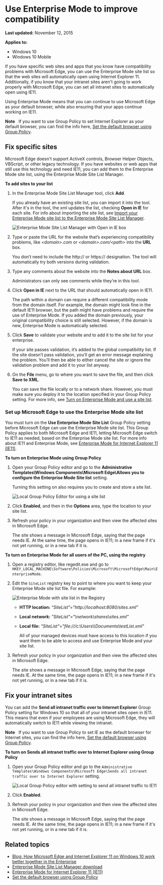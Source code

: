 # Use Enterprise Mode to improve compatibility

**Last updated:**
November 12, 2015

**Applies to:**

* Windows 10
* Windows 10 Mobile

If you have specific web sites and apps that you know have compatibility problems with Microsoft Edge, you can use the Enterprise Mode site list so that the web sites will automatically open using Internet Explorer 11. Additionally, if you know that your intranet sites aren't going to work properly with Microsoft Edge, you can set all intranet sites to automatically open using IE11.

Using Enterprise Mode means that you can continue to use Microsoft Edge as your default browser, while also ensuring that your apps continue working on IE11.

**Note**  
If you want to use Group Policy to set Internet Explorer as your default browser, you can find the info here, [Set the default browser using Group Policy]( http://go.microsoft.com/fwlink/?LinkId=620714).


## Fix specific sites
Microsoft Edge doesn't support ActiveX controls, Browser Helper Objects, VBScript, or other legacy technology. If you have websites or web apps that still use this technology and need IE11, you can add them to the Enterprise Mode site list, using the Enterprise Mode Site List Manager.

**To add sites to your list**
1. In the Enterprise Mode Site List Manager tool, click **Add**. <p> 
If you already have an existing site list, you can import it into the tool. After it's in the tool, the xml updates the list, checking **Open in IE** for each site. For info about importing the site list, see [Import your Enterprise Mode site list to the Enterprise Mode Site List Manager](http://go.microsoft.com/fwlink/?LinkId=618322). <p>
![Enterprise Mode Site List Manager with Open in IE box](images/EmIEOpeninIE.png)

2. Type or paste the URL for the website that’s experiencing compatibility problems, like *&lt;domain&gt;.com* or *&lt;domain&gt;.com/&lt;path&gt;* into the **URL** box. <p> 
You don’t need to include the http:// or https:// designation. The tool will automatically try both versions during validation.

3. Type any comments about the website into the **Notes about URL** box. <p>
Administrators can only see comments while they’re in this tool.

4.  Click **Open in IE** next to the URL that should automatically open in IE11. <p>
The path within a domain can require a different compatibility mode from the domain itself. For example, the domain might look fine in the default IE11 browser, but the path might have problems and require the use of Enterprise Mode. If you added the domain previously, your original compatibility choice is still selected. However, if the domain is new, Enterprise Mode is automatically selected.

5. Click **Save** to validate your website and to add it to the site list for your enterprise. <p> 
If your site passes validation, it’s added to the global compatibility list. If the site doesn’t pass validation, you’ll get an error message explaining the problem. You’ll then be able to either cancel the site or ignore the validation problem and add it to your list anyway.

6.  On the **File** menu, go to where you want to save the file, and then click **Save to XML**. <p>
You can save the file locally or to a network share. However, you must make sure you deploy it to the location specified in your Group Policy setting. For more info, see [Turn on Enterprise Mode and use a site list](http://go.microsoft.com/fwlink/?LinkId=618952).

### Set up Microsoft Edge to use the Enterprise Mode site list
You must turn on the **Use Enterprise Mode Site List** Group Policy setting before Microsoft Edge can use the Enterprise Mode site list. This Group Policy applies to both Microsoft Edge and IE11, letting Microsoft Edge switch to IE11 as needed, based on the Enterprise Mode site list. For more info about IE11 and Enterprise Mode, see [Enterprise Mode for Internet Explorer 11 (IE11)](http://go.microsoft.com/fwlink/p/?linkid=618377).

**To turn on Enterprise Mode using Group Policy**

1.  Open your Group Policy editor and go to the **Administrative Templates\Windows Components\Microsoft Edge\Allows you to configure the Enterprise Mode Site list** setting. <p>
Turning this setting on also requires you to create and store a site list. <p>
![Local Group Policy Editor for using a site list](images/Edge_EmIE_GroupPolicySiteList.png)

2. Click **Enabled**, and then in the **Options** area, type the location to your site list.

3. Refresh your policy in your organization and then view the affected sites in Microsoft Edge. <p>
The site shows a message in Microsoft Edge, saying that the page needs IE. At the same time, the page opens in IE11; in a new frame if it's not yet running, or in a new tab if it is.

**To turn on Enterprise Mode for all users of the PC, using the registry**

1. Open a registry editor, like regedit.exe and go to `HKEY_LOCAL_MACHINE\Software\Policies\Microsoft\MicrosoftEdge\Main\EnterpriseMode`.

2. Edit the `SiteList` registry key to point to where you want to keep your Enterprise Mode site list file. For example:

    ![Enterprise Mode with site list in the Registry](images/Edge_EmIE_RegistrySiteList.png)

    * **HTTP location:** *“SiteList”=”http://localhost:8080/sites.xml”*

    * **Local network:** *"SiteList"="\\network\shares\sites.xml"*

    * **Local file:** *"SiteList"="file:///c:\\Users\\<user>\\Documents\\testList.xml"*

        All of your managed devices must have access to this location if you want them to be able to access and use Enterprise Mode and your site list.

3.  Refresh your policy in your organization and then view the affected sites in Microsoft Edge. <p>
The site shows a message in Microsoft Edge, saying that the page needs IE. At the same time, the page opens in IE11; in a new frame if it's not yet running, or in a new tab if it is.

## Fix your intranet sites
You can add the **Send all intranet traffic over to Internet Explorer** Group Policy setting for Windows 10 so that all of your intranet sites open in IE11. This means that even if your employees are using Microsoft Edge, they will automatically switch to IE11 while viewing the intranet.

**Note**  
If you want to use Group Policy to set IE as the default browser for Internet sites, you can find the info here, [Set the default browser using Group Policy]( http://go.microsoft.com/fwlink/?LinkId=620714).

**To turn on Sends all intranet traffic over to Internet Explorer using Group Policy**

1. Open your Group Policy editor and go to the `Administrative Templates\Windows Components\Microsoft Edge\Sends all intranet traffic over to Internet Explorer` setting. <p>
![Local Group Policy editor with setting to send all intranet traffic to IE11](images/SendintranettoIE.png)

2. Click **Enabled**.

3. Refresh your policy in your organization and then view the affected sites in Microsoft Edge. <p>
The site shows a message in Microsoft Edge, saying that the page needs IE. At the same time, the page opens in IE11; in a new frame if it's not yet running, or in a new tab if it is.

## Related topics
* [Blog: How Microsoft Edge and Internet Explorer 11 on Windows 10 work better together in the Enterprise](http://go.microsoft.com/fwlink/?LinkID=624035)
* [Enterprise Mode Site List Manager download](http://go.microsoft.com/fwlink/?LinkId=394378)
* [Enterprise Mode for Internet Explorer 11 (IE11)](http://go.microsoft.com/fwlink/p/?linkid=618377)
* [Set the default browser using Group Policy]( http://go.microsoft.com/fwlink/?LinkId=620714)
 

 



